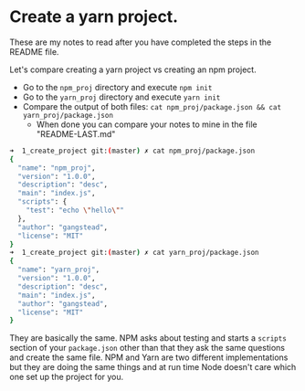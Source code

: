 # Create a yarn project.

These are my notes to read after you have completed the steps in the README file.

Let's compare creating a yarn project vs creating an npm project.
- Go to the `npm_proj` directory and execute `npm init`
- Go to the `yarn_proj` directory and execute `yarn init`
- Compare the output of both files: `cat npm_proj/package.json && cat yarn_proj/package.json`
  - When done you can compare your notes to mine in the file "README-LAST.md"

```sh
➜  1_create_project git:(master) ✗ cat npm_proj/package.json
{
  "name": "npm_proj",
  "version": "1.0.0",
  "description": "desc",
  "main": "index.js",
  "scripts": {
    "test": "echo \"hello\""
  },
  "author": "gangstead",
  "license": "MIT"
}
➜  1_create_project git:(master) ✗ cat yarn_proj/package.json
{
  "name": "yarn_proj",
  "version": "1.0.0",
  "description": "desc",
  "main": "index.js",
  "author": "gangstead",
  "license": "MIT"
}
```

They are basically the same.  NPM asks about testing and starts a `scripts` section of your `package.json` other than that they ask the same questions and create the same file.  NPM and Yarn are two different implementations but they are doing the same things and at run time Node doesn't care which one set up the project for you.
